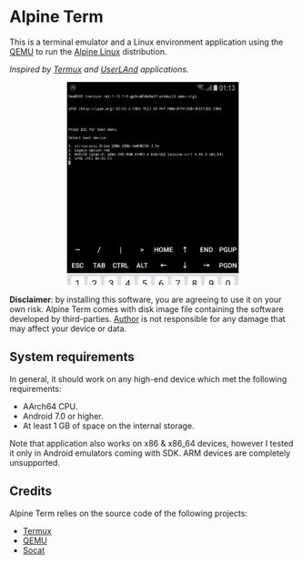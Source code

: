 # Alpine Term

This is a terminal emulator and a Linux environment application using
the [QEMU](https://qemu.org) to run the [Alpine Linux](https://alpinelinux.org)
distribution.

*Inspired by [Termux](https://github.com/termux/termux-app) and
[UserLAnd](https://github.com/CypherpunkArmory/UserLAnd) applications.*

<p align="center"><img src="help-page/img/demo_anim.gif" width="60%"></p>

**Disclaimer**: by installing this software, you are agreeing to use it
on your own risk. Alpine Term comes with disk image file containing the
software developed by third-parties. [Author](https://github.com/xeffyr)
is not responsible for any damage that may affect your device or data.

## System requirements

In general, it should work on any high-end device which met the following
requirements:

 - AArch64 CPU.
 - Android 7.0 or higher.
 - At least 1 GB of space on the internal storage.

Note that application also works on x86 & x86_64 devices, however I tested
it only in Android emulators coming with SDK. ARM devices are completely
unsupported.

## Credits

Alpine Term relies on the source code of the following projects:

 - [Termux](https://github.com/termux/termux-app)
 - [QEMU](https://qemu.org)
 - [Socat](http://www.dest-unreach.org/socat/)
